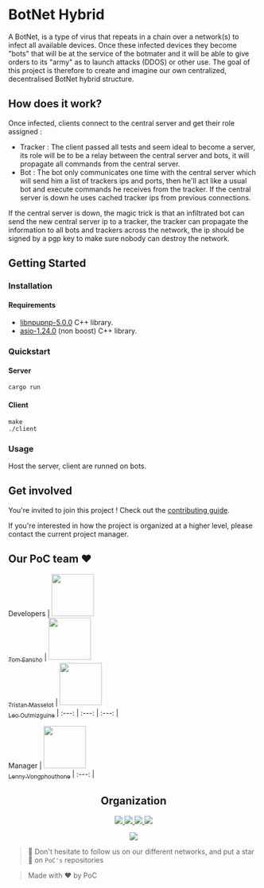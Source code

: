 # BotNet Hybrid

A BotNet, is a type of virus that repeats in a chain over a network(s) to infect all available devices. Once these infected devices they become "bots" that will be at the service of the botmater and it will be able to give orders to its "army" as to launch attacks (DDOS) or other use.
The goal of this project is therefore to create and imagine our own centralized, decentralised BotNet hybrid structure.

## How does it work?

Once infected, clients connect to the central server and get their role assigned :
- Tracker : The client passed all tests and seem ideal to become a server, its role will be to be a relay between the central server and bots, it will propagate all commands from the central server.
- Bot : The bot only communicates one time with the central server which will send him a list of trackers ips and ports, then he'll act like a usual bot and execute commands he receives from the tracker. If the central server is down he uses cached tracker ips from previous connections.

If the central server is down, the magic trick is that an infiltrated bot can send the new central server ip to a tracker, the tracker can propagate the information to all bots and trackers across the network, the ip should be signed by a pgp key to make sure nobody can destroy the network.

## Getting Started

### Installation

#### Requirements
- [libnpupnp-5.0.0](https://www.lesbonscomptes.com/upmpdcli/pages/downloads.html) C++ library.
- [asio-1.24.0](https://sourceforge.net/projects/asio/files/asio/1.24.0%20%28Stable%29/) (non boost) C++ library.

### Quickstart

#### Server
```
cargo run
```

#### Client
```
make
./client
```

### Usage

Host the server, client are runned on bots.

## Get involved

You're invited to join this project ! Check out the [contributing guide](./CONTRIBUTING.md).

If you're interested in how the project is organized at a higher level, please contact the current project manager.

## Our PoC team :heart:

Developers
| [<img src="https://github.com/Nestyles.png?size=85" width=85><br><sub>Tom Sancho</sub>](https://github.com/Nestyles) | [<img src="https://github.com/TristanMasselot.png?size=85" width=85><br><sub>Tristan Masselot</sub>](https://github.com/TristanMasselot) | [<img src="https://github.com/Tchips46tek.png?size=85" width=85><br><sub>Leo Outmizguine</sub>](https://github.com/Tchips46tek) 
| :---: | :---: | :---: |

Manager
| [<img src="https://github.com/lennyvong.png?size=85" width=85><br><sub>Lenny Vongphouthone</sub>](https://github.com/lennyvong)
| :---: |

<h2 align=center>
Organization
</h2>

<p align='center'>
    <a href="https://www.linkedin.com/company/pocinnovation/mycompany/">
        <img src="https://img.shields.io/badge/LinkedIn-0077B5?style=for-the-badge&logo=linkedin&logoColor=white">
    </a>
    <a href="https://www.instagram.com/pocinnovation/">
        <img src="https://img.shields.io/badge/Instagram-E4405F?style=for-the-badge&logo=instagram&logoColor=white">
    </a>
    <a href="https://twitter.com/PoCInnovation">
        <img src="https://img.shields.io/badge/Twitter-1DA1F2?style=for-the-badge&logo=twitter&logoColor=white">
    </a>
    <a href="https://discord.com/invite/Yqq2ADGDS7">
        <img src="https://img.shields.io/badge/Discord-7289DA?style=for-the-badge&logo=discord&logoColor=white">
    </a>
</p>
<p align=center>
    <a href="https://www.poc-innovation.fr/">
        <img src="https://img.shields.io/badge/WebSite-1a2b6d?style=for-the-badge&logo=GitHub Sponsors&logoColor=white">
    </a>
</p>

> :rocket: Don't hesitate to follow us on our different networks, and put a star 🌟 on `PoC's` repositories

> Made with :heart: by PoC
